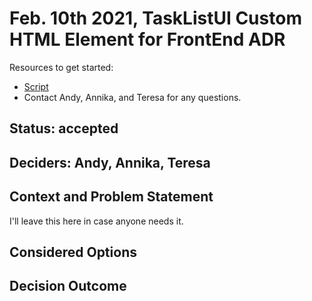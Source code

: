 # Feb. 10th 2021, TaskListUI Custom HTML Element for FrontEnd ADR

Resources to get started:

- [Script](https://github.com/DonaldWolfson/cse110-w21-group29/blob/main/source/js/TaskListUI.js)
- Contact Andy, Annika, and Teresa for any questions.

## Status: accepted

## Deciders: Andy, Annika, Teresa

## Context and Problem Statement

I'll leave this here in case anyone needs it.

## Considered Options

## Decision Outcome
